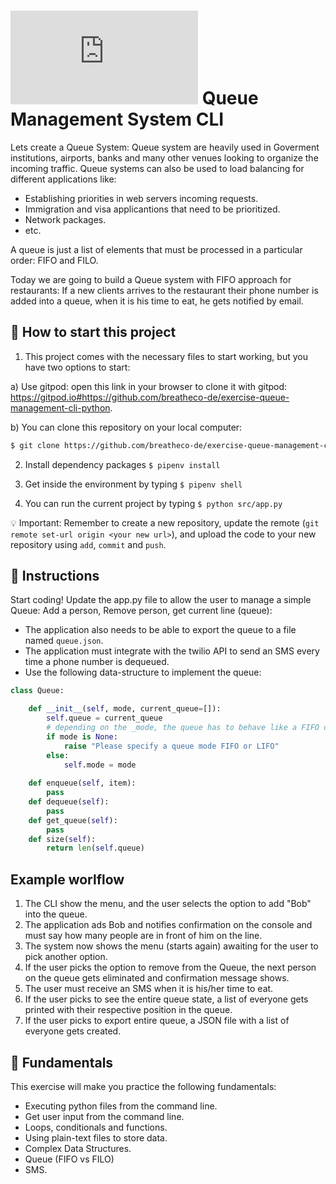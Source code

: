 # ![alt text](https://assets.breatheco.de/apis/img/images.php?blob&random&cat=icon&tags=breathecode,32) Queue Management System CLI

Lets create a Queue System: Queue system are heavily used in Goverment institutions, airports, banks and many other venues looking to organize the incoming traffic.
Queue systems can also be used to load balancing for different applications like:
- Establishing priorities in web servers incoming requests.
- Immigration and visa applicantions that need to be prioritized.
- Network packages.
- etc.

A queue is just a list of elements that must be processed in a particular order: FIFO and FILO.

Today we are going to build a Queue system with FIFO approach for restaurants: If a new clients arrives to the restaurant their phone number is added into a queue, when it is his time to eat, he gets notified by email.

<onlyfor saas="false" withBanner="false">
 
## 🌱  How to start this project

1. This project comes with the necessary files to start working, but you have two options to start:

a) Use gitpod: open this link in your browser to clone it with gitpod: https://gitpod.io#https://github.com/breatheco-de/exercise-queue-management-cli-python.

b) You can clone this repository on your local computer:
```sh
$ git clone https://github.com/breatheco-de/exercise-queue-management-cli-python
````
2. Install dependency packages `$ pipenv install`

3. Get inside the environment by typing `$ pipenv shell`

4. You can run the current project by typing `$ python src/app.py`

💡 Important: Remember to create a new repository, update the remote (`git remote set-url origin <your new url>`), and upload the code to your new repository using `add`, `commit` and `push`.

</onlyfor>
 
## 📝 Instructions

 Start coding! Update the app.py file to allow the user to manage a simple Queue: Add a person, Remove person, get current line (queue):
 
 - The application also needs to be able to export the queue to a file named `queue.json`.
 - The application must integrate with the twilio API to send an SMS every time a phone number is dequeued.
 - Use the following data-structure to implement the queue:

```python
class Queue:

    def __init__(self, mode, current_queue=[]):
        self.queue = current_queue
        # depending on the _mode, the queue has to behave like a FIFO or LIFO
        if mode is None:
            raise "Please specify a queue mode FIFO or LIFO"
        else:
            self.mode = mode
    
    def enqueue(self, item):
        pass
    def dequeue(self):
        pass
    def get_queue(self):
        pass
    def size(self):
        return len(self.queue) 
```

## Example worlflow

1. The CLI show the menu, and the user selects the option to add "Bob" into the queue.
2. The application ads Bob and notifies confirmation on the console and must say how many people are in front of him on the line.
3. The system now shows the menu (starts again) awaiting for the user to pick another option.
4. If the user picks the option to remove from the Queue, the next person on the queue gets eliminated and confirmation message shows.
5. The user must receive an SMS when it is his/her time to eat.
6. If the user picks to see the entire queue state, a list of everyone gets printed with their respective position in the queue.
7. If the user picks to export entire queue, a JSON file with a list of everyone gets created.

## 📖 Fundamentals

This exercise will make you practice the following fundamentals:

- Executing python files from the command line.
- Get user input from the command line.
- Loops, conditionals and functions.
- Using plain-text files to store data.
- Complex Data Structures.
- Queue (FIFO vs FILO)
- SMS.

